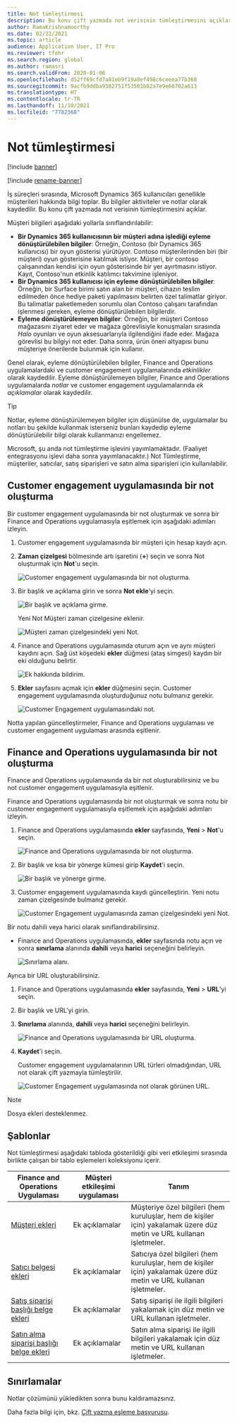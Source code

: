 ```yaml
---
title: Not tümleştirmesi
description: Bu konu çift yazmada not verisinin tümleştirmesini açıklar.
author: RamaKrishnamoorthy
ms.date: 02/22/2021
ms.topic: article
audience: Application User, IT Pro
ms.reviewer: tfehr
ms.search.region: global
ms.author: ramasri
ms.search.validFrom: 2020-01-06
ms.openlocfilehash: d52ff69cfd7a81eb9f19a0ef498c6ceeea77b360
ms.sourcegitcommit: 9acfb9ddba9582751f53501b82a7e9e60702a613
ms.translationtype: HT
ms.contentlocale: tr-TR
ms.lasthandoff: 11/10/2021
ms.locfileid: "7782368"
---
```

# <a name="note-integration"></a>Not tümleştirmesi

[!include [banner](../../includes/banner.md)]

[!include [rename-banner](~/includes/cc-data-platform-banner.md)]

İş süreçleri sırasında, Microsoft Dynamics 365 kullanıcıları genellikle müşterileri hakkında bilgi toplar. Bu bilgiler aktiviteler ve notlar olarak kaydedilir. Bu konu çift yazmada not verisinin tümleştirmesini açıklar.

Müşteri bilgileri aşağıdaki yollarla sınıflandırılabilir:

+ **Bir Dynamics 365 kullanıcısının bir müşteri adına işlediği eyleme dönüştürülebilen bilgiler**: Örneğin, Contoso (bir Dynamics 365 kullanıcısı) bir oyun gösterisi yürütüyor. Contoso müşterilerinden biri (bir müşteri) oyun gösterisine katılmak istiyor. Müşteri, bir contoso çalışanından kendisi için oyun gösterisinde bir yer ayırtmasını istiyor. Kayıt, Contoso'nun etkinlik katılımcı takvimine işleniyor.
+ **Bir Dynamics 365 kullanıcısı için eyleme dönüştürülebilen bilgiler**: Örneğin, bir Surface birimi satın alan bir müşteri, cihazın teslim edilmeden önce hediye paketi yapılmasını belirten özel talimatlar giriyor. Bu talimatlar paketlemeden sorumlu olan Contoso çalışanı tarafından işlenmesi gereken, eyleme dönüştürülebilen bilgilerdir.
+ **Eyleme dönüştürülemeyen bilgiler**: Örneğin, bir müşteri Contoso mağazasını ziyaret eder ve mağaza görevlisiyle konuşmaları sırasında *Halo* oyunları ve oyun aksesuarlarıyla ilgilendiğini ifade eder. Mağaza görevlisi bu bilgiyi not eder. Daha sonra, ürün öneri altyapısı bunu müşteriye önerilerde bulunmak için kullanır.

Genel olarak, eyleme dönüştürülebilen bilgiler, Finance and Operations uygulamalardaki ve customer engagement uygulamalarında *etkinlikler* olarak kaydedilir. Eyleme dönüştürülemeyen bilgiler, Finance and Operations uygulamalarda *notlar* ve customer engagement uygulamalarında *ek açıklamalar* olarak kaydedilir.

> [!TIP]
> Notlar, eyleme dönüştürülemeyen bilgiler için düşünülse de, uygulamalar bu notları bu şekilde kullanmak isterseniz bunları kaydedip eyleme dönüştürülebilir bilgi olarak kullanmanızı engellemez.

Microsoft, şu anda not tümleştirme işlevini yayımlamaktadır. (Faaliyet entegrasyonu işlevi daha sonra yayımlanacaktır.) Not Tümleştirme, müşteriler, satıcılar, satış siparişleri ve satın alma siparişleri için kullanılabilir.

## <a name="create-a-note-in-a-customer-engagement-app"></a>Customer engagement uygulamasında bir not oluşturma

Bir customer engagement uygulamasında bir not oluşturmak ve sonra bir Finance and Operations uygulamasıyla eşitlemek için aşağıdaki adımları izleyin.

1. Customer engagement uygulamasında bir müşteri için hesap kaydı açın.
2. **Zaman çizelgesi** bölmesinde artı işaretini (**+**) seçin ve sonra Not oluşturmak için **Not**'u seçin.

    ![Customer engagement uygulamasında bir not oluşturma.](media/notes-ce-1.png)

3. Bir başlık ve açıklama girin ve sonra **Not ekle**'yi seçin.

    ![Bir başlık ve açıklama girme.](media/notes-ce-2.png)

    Yeni Not Müşteri zaman çizelgesine eklenir.

    ![Müşteri zaman çizelgesindeki yeni Not.](media/notes-ce-3.png)

4. Finance and Operations uygulamasında oturum açın ve aynı müşteri kaydını açın. Sağ üst köşedeki **ekler** düğmesi (ataş simgesi) kaydın bir eki olduğunu belirtir.

    ![Ek hakkında bildirim.](media/notes-ce-4.png)

5. **Ekler** sayfasını açmak için **ekler** düğmesini seçin. Customer engagement uygulamasında oluşturduğunuz notu bulmanız gerekir.

    ![Customer Engagement uygulamasındaki not.](media/notes-ce-5.png)

Notta yapılan güncelleştirmeler, Finance and Operations uygulaması ve customer engagement uygulaması arasında eşitlenir.

## <a name="create-a-note-in-a-finance-and-operations-app"></a>Finance and Operations uygulamasında bir not oluşturma

Finance and Operations uygulamasında da bir not oluşturabilirsiniz ve bu not customer engagement uygulamasıyla eşitlenir.

Finance and Operations uygulamasında bir not oluşturmak ve sonra notu bir customer engagement uygulamasıyla eşitlemek için aşağıdaki adımları izleyin.

1. Finance and Operations uygulamasında **ekler** sayfasında, **Yeni** \> **Not**'u seçin.

    ![Finance and Operations uygulamasında bir not oluşturma.](media/notes-fo-1.png)

2. Bir başlık ve kısa bir yönerge kümesi girip **Kaydet**'i seçin.

    ![Bir başlık ve yönerge girme.](media/notes-fo-2.png)

3. Customer engagement uygulamasında kaydı güncelleştirin. Yeni notu zaman çizelgesinde bulmanız gerekir.

    ![Customer Engagement uygulamasında zaman çizelgesindeki yeni Not.](media/notes-fo-3.png)

Bir notu dahili veya harici olarak sınıflandırabilirsiniz.

- Finance and Operations uygulamasında, **ekler** sayfasında notu açın ve sonra **sınırlama** alanında **dahili** veya **harici** seçeneğini belirleyin.

    ![Sınırlama alanı.](media/notes-fo-4.png)

Ayrıca bir URL oluşturabilirsiniz.

1. Finance and Operations uygulamasında **ekler** sayfasında, **Yeni** \> **URL**'yi seçin.
2. Bir başlık ve URL'yi girin.
3. **Sınırlama** alanında, **dahili** veya **harici** seçeneğini belirleyin.

    ![Finance and Operations uygulamasında bir URL oluşturma.](media/notes-fo-5.png)

4. **Kaydet**'i seçin.

    Customer engagement uygulamalarının URL türleri olmadığından, URL not olarak çift yazmayla tümleştirilir.

    ![Customer Engagement uygulamasında not olarak görünen URL.](media/notes-ce-6.png)

> [!NOTE]
> Dosya ekleri desteklenmez.

## <a name="templates"></a>Şablonlar

Not tümleştirmesi aşağıdaki tabloda gösterildiği gibi veri etkileşimi sırasında birlikte çalışan bir tablo eşlemeleri koleksiyonu içerir.

| Finance and Operations Uygulaması | Müşteri etkileşimi uygulaması | Tanım |
|----------------------------|-------------------------|-------------|
| [Müşteri ekleri](mapping-reference.md#230) | Ek açıklamalar | Müşteriye özel bilgileri (hem kuruluşlar, hem de kişiler için) yakalamak üzere düz metin ve URL kullanan işletmeler. |
| [Satıcı belgesi ekleri](mapping-reference.md#231) | Ek açıklamalar | Satıcıya özel bilgileri (hem kuruluşlar, hem de kişiler için) yakalamak üzere düz metin ve URL kullanan işletmeler. |
| [Satış siparişi başlığı belge ekleri](mapping-reference.md#229) | Ek açıklamalar | Satış siparişi ile ilgili bilgileri yakalamak için düz metin ve URL kullanan işletmeler. |
| [Satın alma siparişi başlığı belge ekleri](mapping-reference.md#232) | Ek açıklamalar | Satın alma siparişi ile ilgili bilgileri yakalamak için düz metin ve URL kullanan işletmeler. |

## <a name="limitations"></a>Sınırlamalar

Notlar çözümünü yükledikten sonra bunu kaldıramazsınız. 

Daha fazla bilgi için, bkz. [Çift yazma eşleme başvurusu](mapping-reference.md).
